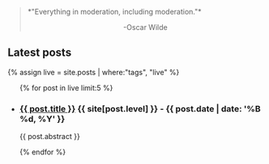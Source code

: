 <blockquote>
<p>*"Everything in moderation, including moderation."*</p>
<p align="center">-Oscar Wilde</p>
</blockquote>

## Latest posts

{% assign live = site.posts | where:"tags", "live" %}

<ul>
   {% for post in live limit:5 %}
      <li>
         <h3>
            <a href="{{ post.url }}">{{ post.title }}</a> {{ site[post.level] }} - {{ post.date | date: '%B %d, %Y' }}
         </h3>
         <p>{{ post.abstract }}</p>
      </li>
   {% endfor %}
</ul>
